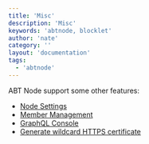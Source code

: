 ```yaml
---
title: 'Misc'
description: 'Misc'
keywords: 'abtnode, blocklet'
author: 'nate'
category: ''
layout: 'documentation'
tags:
  - 'abtnode'
---
```


ABT Node support some other features:

- [Node Settings](./node-settings)
- [Member Management](./member-management)
- [GraphQL Console](./graphql-console)
- [Generate wildcard HTTPS certificate](./generate-wildcard-https-certificate)
